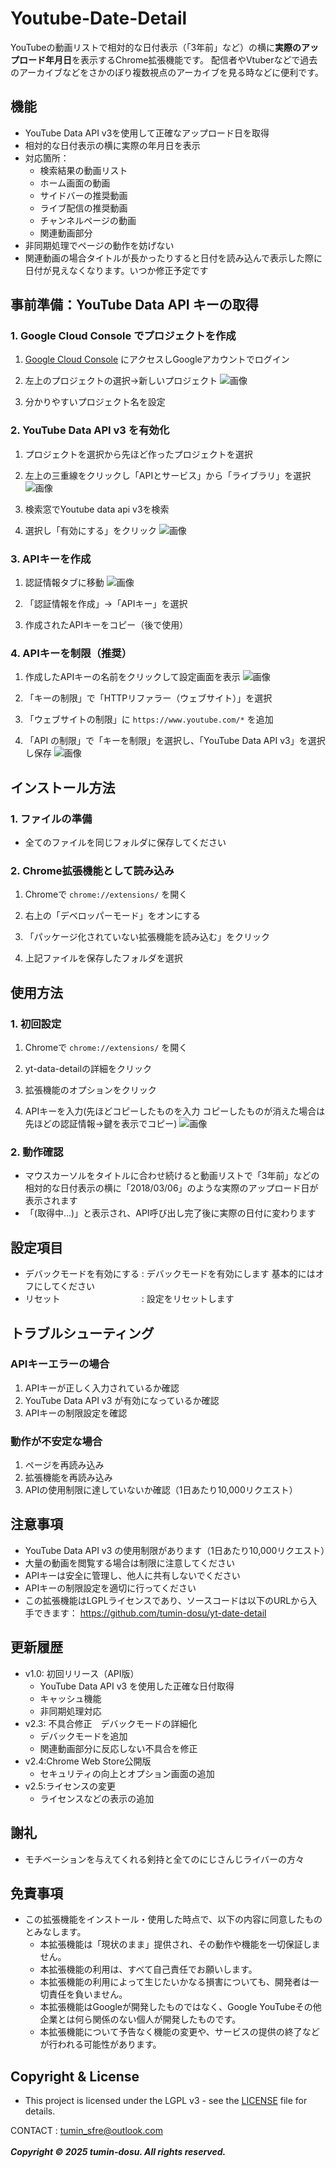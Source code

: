 #  Youtube-Date-Detail

YouTubeの動画リストで相対的な日付表示（「3年前」など）の横に**実際のアップロード年月日**を表示するChrome拡張機能です。
配信者やVtuberなどで過去のアーカイブなどをさかのぼり複数視点のアーカイブを見る時などに便利です。

## 機能

- YouTube Data API v3を使用して正確なアップロード日を取得
- 相対的な日付表示の横に実際の年月日を表示
- 対応箇所：
  - 検索結果の動画リスト
  - ホーム画面の動画
  - サイドバーの推奨動画
  - ライブ配信の推奨動画
  - チャンネルページの動画
  - 関連動画部分
- 非同期処理でページの動作を妨げない
- 関連動画の場合タイトルが長かったりすると日付を読み込んで表示した際に日付が見えなくなります。いつか修正予定です

## 事前準備：YouTube Data API キーの取得

### 1. Google Cloud Console でプロジェクトを作成

1. [Google Cloud Console](https://console.cloud.google.com/) にアクセスしGoogleアカウントでログイン

2. 左上のプロジェクトの選択→新しいプロジェクト
![画像](https://github.com/user-attachments/assets/8739d249-7246-4a0b-9920-683601ef73d6)

3. 分かりやすいプロジェクト名を設定

### 2. YouTube Data API v3 を有効化

1. プロジェクトを選択から先ほど作ったプロジェクトを選択

2. 左上の三重線をクリックし「APIとサービス」から「ライブラリ」を選択
![画像](https://github.com/user-attachments/assets/afd514f8-4f87-4514-b0c5-e0f80bf648c7)

3. 検索窓でYoutube data api v3を検索

4. 選択し「有効にする」をクリック
![画像](https://github.com/user-attachments/assets/d1022e58-7b85-4e80-8916-ab0c1412e2fc)


### 3. APIキーを作成

1. 認証情報タブに移動
![画像](https://github.com/user-attachments/assets/1697d359-ccbb-4e8a-a930-1258478e0e9d)

2. 「認証情報を作成」→「APIキー」を選択

3. 作成されたAPIキーをコピー（後で使用）

### 4. APIキーを制限（推奨）

1. 作成したAPIキーの名前をクリックして設定画面を表示
![画像](https://github.com/user-attachments/assets/d199aa88-4e7d-4267-be3e-397062857fce)

2. 「キーの制限」で「HTTPリファラー（ウェブサイト）」を選択

3. 「ウェブサイトの制限」に `https://www.youtube.com/*` を追加

4. 「API の制限」で「キーを制限」を選択し、「YouTube Data API v3」を選択し保存
![画像](https://github.com/user-attachments/assets/6be1472f-d8c3-47cc-908f-c4d817c065ae)

## インストール方法

### 1. ファイルの準備

- 全てのファイルを同じフォルダに保存してください

### 2. Chrome拡張機能として読み込み

1. Chromeで `chrome://extensions/` を開く

2. 右上の「デベロッパーモード」をオンにする

3. 「パッケージ化されていない拡張機能を読み込む」をクリック

4. 上記ファイルを保存したフォルダを選択

## 使用方法

### 1. 初回設定

1. Chromeで `chrome://extensions/` を開く

2. yt-data-detailの詳細をクリック

3. 拡張機能のオプションをクリック

4. APIキーを入力(先ほどコピーしたものを入力 コピーしたものが消えた場合は先ほどの認証情報→鍵を表示でコピー)
![画像](https://github.com/user-attachments/assets/40854cf7-391c-40d0-9ffd-edd19a97ce39)

### 2. 動作確認

- マウスカーソルをタイトルに合わせ続けると動画リストで「3年前」などの相対的な日付表示の横に「2018/03/06」のような実際のアップロード日が表示されます
- 「(取得中...)」と表示され、API呼び出し完了後に実際の日付に変わります

## 設定項目
  
  - デバックモードを有効にする : デバックモードを有効にします 基本的にはオフにしてください
  - リセット　　　　　　　　　 : 設定をリセットします
  
## トラブルシューティング

### APIキーエラーの場合

1. APIキーが正しく入力されているか確認
2. YouTube Data API v3 が有効になっているか確認
3. APIキーの制限設定を確認

### 動作が不安定な場合

1. ページを再読み込み
2. 拡張機能を再読み込み
3. APIの使用制限に達していないか確認（1日あたり10,000リクエスト）

## 注意事項

- YouTube Data API v3 の使用制限があります（1日あたり10,000リクエスト）
- 大量の動画を閲覧する場合は制限に注意してください
- APIキーは安全に管理し、他人に共有しないでください
- APIキーの制限設定を適切に行ってください
- この拡張機能はLGPLライセンスであり、ソースコードは以下のURLから入手できます： https://github.com/tumin-dosu/yt-date-detail

## 更新履歴

- v1.0: 初回リリース（API版）
  - YouTube Data API v3 を使用した正確な日付取得
  - キャッシュ機能
  - 非同期処理対応
- v2.3: 不具合修正　デバックモードの詳細化
  - デバックモードを追加
  - 関連動画部分に反応しない不具合を修正
- v2.4:Chrome Web Store公開版
  - セキュリティの向上とオプション画面の追加
- v2.5:ライセンスの変更
  - ライセンスなどの表示の追加

## 謝礼

- モチベーションを与えてくれる剣持と全てのにじさんじライバーの方々

## 免責事項

- この拡張機能をインストール・使用した時点で、以下の内容に同意したものとみなします。
  - 本拡張機能は「現状のまま」提供され、その動作や機能を一切保証しません。
  - 本拡張機能の利用は、すべて自己責任でお願いします。
  - 本拡張機能の利用によって生じたいかなる損害についても、開発者は一切責任を負いません。
  - 本拡張機能はGoogleが開発したものではなく、Google YouTubeその他企業とは何ら関係のない個人が開発したものです。
  - 本拡張機能について予告なく機能の変更や、サービスの提供の終了などが行われる可能性があります。

## Copyright & License

  - This project is licensed under the LGPL v3 - see the [LICENSE](LICENSE) file for details.

  CONTACT : tumin_sfre@outlook.com<br><br>
  ***Copyright © 2025 tumin-dosu. All rights reserved.***